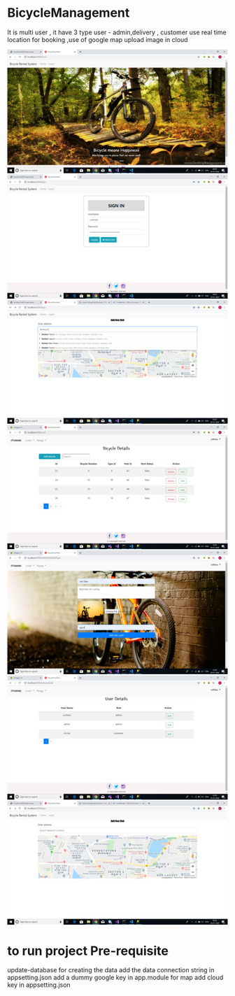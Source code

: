 # BicycleManagement
It is multi user , it have 3 type user - admin,delivery , customer
use real time location for booking ,use of google map
upload image in cloud

![intial page](images\1.png)
![alt text](images\2.png)
![alt text](images\3.png)
![alt text](images\4.png)
![alt text](images\5.png)
![alt text](images\6.png)
![alt text](images\7.png)

# to run project Pre-requisite
update-database for creating the data
add the data connection string in appsetting.json
add a dummy google key in app.module for map
add cloud key in appsetting.json
